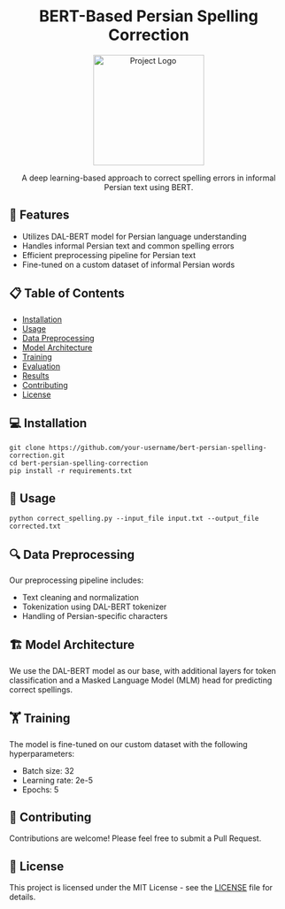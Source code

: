 <h1 align="center">BERT-Based Persian Spelling Correction</h1>

<p align="center">
  <img src="path_to_your_logo.png" alt="Project Logo" width="200">
</p>

<p align="center">
  A deep learning-based approach to correct spelling errors in informal Persian text using BERT.
</p>

<h2>🚀 Features</h2>

<ul>
  <li>Utilizes DAL-BERT model for Persian language understanding</li>
  <li>Handles informal Persian text and common spelling errors</li>
  <li>Efficient preprocessing pipeline for Persian text</li>
  <li>Fine-tuned on a custom dataset of informal Persian words</li>
</ul>

<h2>📋 Table of Contents</h2>

<ul>
  <li><a href="#installation">Installation</a></li>
  <li><a href="#usage">Usage</a></li>
  <li><a href="#data-preprocessing">Data Preprocessing</a></li>
  <li><a href="#model-architecture">Model Architecture</a></li>
  <li><a href="#training">Training</a></li>
  <li><a href="#evaluation">Evaluation</a></li>
  <li><a href="#results">Results</a></li>
  <li><a href="#contributing">Contributing</a></li>
  <li><a href="#license">License</a></li>
</ul>

<h2 id="installation">💻 Installation</h2>

<pre><code>git clone https://github.com/your-username/bert-persian-spelling-correction.git
cd bert-persian-spelling-correction
pip install -r requirements.txt
</code></pre>

<h2 id="usage">🔧 Usage</h2>

<pre><code>python correct_spelling.py --input_file input.txt --output_file corrected.txt
</code></pre>

<h2 id="data-preprocessing">🔍 Data Preprocessing</h2>

<p>Our preprocessing pipeline includes:</p>
<ul>
  <li>Text cleaning and normalization</li>
  <li>Tokenization using DAL-BERT tokenizer</li>
  <li>Handling of Persian-specific characters</li>
</ul>

<h2 id="model-architecture">🏗️ Model Architecture</h2>

<p>We use the DAL-BERT model as our base, with additional layers for token classification and a Masked Language Model (MLM) head for predicting correct spellings.</p>

<h2 id="training">🏋️ Training</h2>

<p>The model is fine-tuned on our custom dataset with the following hyperparameters:</p>
<ul>
  <li>Batch size: 32</li>
  <li>Learning rate: 2e-5</li>
  <li>Epochs: 5</li>
</ul>

<h2 id="contributing">🤝 Contributing</h2>

<p>Contributions are welcome! Please feel free to submit a Pull Request.</p>

<h2 id="license">📄 License</h2>

<p>This project is licensed under the MIT License - see the <a href="LICENSE">LICENSE</a> file for details.</p>
